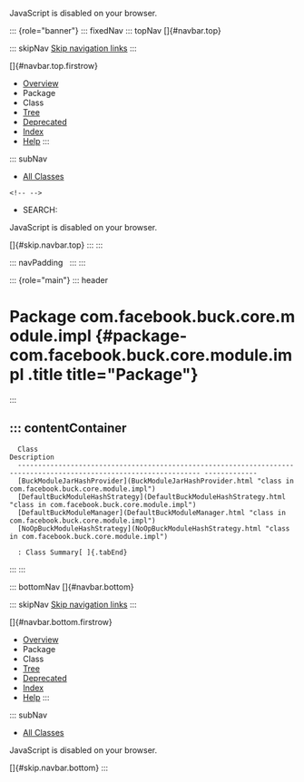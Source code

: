 <div>

JavaScript is disabled on your browser.

</div>

::: {role="banner"}
::: fixedNav
::: topNav
[]{#navbar.top}

::: skipNav
[Skip navigation links](#skip.navbar.top "Skip navigation links")
:::

[]{#navbar.top.firstrow}

-   [Overview](../../../../../../index.html)
-   Package
-   Class
-   [Tree](package-tree.html)
-   [Deprecated](../../../../../../deprecated-list.html)
-   [Index](../../../../../../index-all.html)
-   [Help](../../../../../../help-doc.html)
:::

::: subNav
-   [All Classes](../../../../../../allclasses.html)

```{=html}
<!-- -->
```
-   SEARCH:

<div>

<div>

JavaScript is disabled on your browser.

</div>

</div>

[]{#skip.navbar.top}
:::
:::

::: navPadding
 
:::
:::

::: {role="main"}
::: header
# Package com.facebook.buck.core.module.impl {#package-com.facebook.buck.core.module.impl .title title="Package"}
:::

::: contentContainer
-   
      Class                                                                                                               Description
      ------------------------------------------------------------------------------------------------------------------- -------------
      [BuckModuleJarHashProvider](BuckModuleJarHashProvider.html "class in com.facebook.buck.core.module.impl")            
      [DefaultBuckModuleHashStrategy](DefaultBuckModuleHashStrategy.html "class in com.facebook.buck.core.module.impl")    
      [DefaultBuckModuleManager](DefaultBuckModuleManager.html "class in com.facebook.buck.core.module.impl")              
      [NoOpBuckModuleHashStrategy](NoOpBuckModuleHashStrategy.html "class in com.facebook.buck.core.module.impl")          

      : Class Summary[ ]{.tabEnd}
:::
:::

::: bottomNav
[]{#navbar.bottom}

::: skipNav
[Skip navigation links](#skip.navbar.bottom "Skip navigation links")
:::

[]{#navbar.bottom.firstrow}

-   [Overview](../../../../../../index.html)
-   Package
-   Class
-   [Tree](package-tree.html)
-   [Deprecated](../../../../../../deprecated-list.html)
-   [Index](../../../../../../index-all.html)
-   [Help](../../../../../../help-doc.html)
:::

::: subNav
-   [All Classes](../../../../../../allclasses.html)

<div>

<div>

JavaScript is disabled on your browser.

</div>

</div>

[]{#skip.navbar.bottom}
:::

